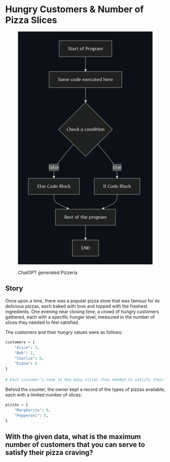 # Hungry Customers & Number of Pizza Slices

<figure><img src="../../../.gitbook/assets/image (1).png" alt=""><figcaption><p>ChatGPT generated Pizzeria</p></figcaption></figure>

## Story

Once upon a time, there was a popular pizza store that was famous for its delicious pizzas, each baked with love and topped with the freshest ingredients. One evening near closing time, a crowd of hungry customers gathered, each with a specific hunger level, measured in the number of slices they needed to feel satisfied.

The customers and their hungry values were as follows:

```python
customers = {
    "Alice": 3,
    "Bob": 2,
    "Charlie": 5,
    "Diana": 4
}

# Each customer’s name to how many slices they needed to satisfy their appetite.
```

Behind the counter, the owner kept a record of the types of pizzas available, each with a limited number of slices:

```python
pizzas = {
    "Margherita": 6,
    "Pepperoni": 5,
}
```

## With the given data, what is the maximum number of customers that you can serve to satisfy their pizza craving?

